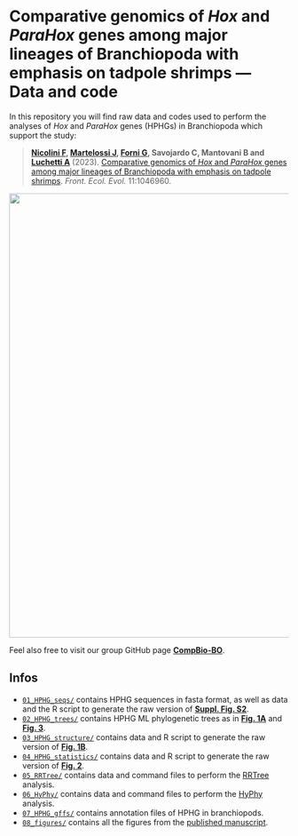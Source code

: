 # Comparative genomics of *Hox* and *ParaHox* genes among major lineages of Branchiopoda with emphasis on tadpole shrimps — Data and code

In this repository you will find raw data and codes used to perform the analyses of *Hox* and *ParaHox* genes (HPHGs) in Branchiopoda which support the study:

> **[Nicolini F](https://linktr.ee/filo.nico/), [Martelossi J](https://github.com/jacopoM28/), [Forni G](https://github.com/for-giobbe/), Savojardo C, Mantovani B and [Luchetti A](https://github.com/andluche)** (2023). [Comparative genomics of *Hox* and *ParaHox* genes among major lineages of Branchiopoda with emphasis on tadpole shrimps](https://www.frontiersin.org/articles/10.3389/fevo.2023.1046960/full). *Front. Ecol. Evol.* 11:1046960.

<p align="center">
<img src="https://user-images.githubusercontent.com/72141380/214382967-94b045a6-419a-44e4-8703-ec5b8bbc208f.png", width=800>
</p>


Feel also free to visit our group GitHub page **[CompBio-BO](https://github.com/CompBio-BO)**.

## Infos
- <code>[01_HPHG_seqs/](01_HPHG_seqs/)</code> contains HPHG sequences in fasta format, as well as data and the R script to generate the raw version of **[Suppl. Fig. S2](https://github.com/filonico/branchiopoda_Hox_ParaHox/blob/main/08_figures/suppl_fig_2.JPEG)**.
- <code>[02_HPHG_trees/](02_HPHG_trees/)</code> contains HPHG ML phylogenetic trees as in **[Fig. 1A](https://github.com/filonico/branchiopoda_Hox_ParaHox/blob/main/08_figures/figure_1.jpg)** and **[Fig. 3](https://github.com/filonico/branchiopoda_Hox_ParaHox/blob/main/08_figures/figure_3.jpg)**.
- <code>[03_HPHG_structure/](03_HPHG_structure/)</code> contains data and R script to generate the raw version of **[Fig. 1B](https://github.com/filonico/branchiopoda_Hox_ParaHox/blob/main/08_figures/figure_1.jpg)**.
- <code>[04_HPHG_statistics/](04_HPHG_statistics/)</code> contains data and R script to generate the raw version of **[Fig. 2](https://github.com/filonico/branchiopoda_Hox_ParaHox/blob/main/08_figures/figure_2.jpg)**.
- <code>[05_RRTree/](05_RRTree/)</code> contains data and command files to perform the [RRTree](https://github.com/mrrlab/RRTree) analysis.
- <code>[06_HyPhy/](06_HyPhy/)</code> contains data and command files to perform the [HyPhy](https://github.com/veg/hyphy) analysis.
- <code>[07_HPHG_gffs/](07_HPHG_gffs/)</code> contains annotation files of HPHG in branchiopods.
- <code>[08_figures/](08_figures/)</code> contains all the figures from the [published manuscript](https://www.frontiersin.org/articles/10.3389/fevo.2023.1046960/full).
